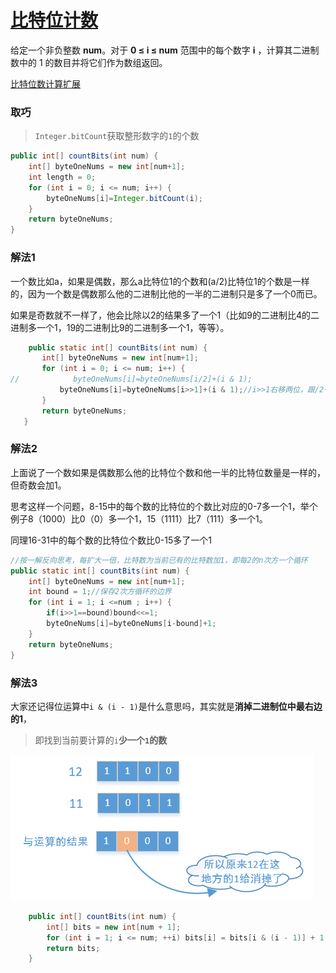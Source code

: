 # [比特位计数](https://leetcode-cn.com/problems/counting-bits/)

给定一个非负整数 **num**。对于 **0 ≤ i ≤ num** 范围中的每个数字 **i** ，计算其二进制数中的 1 的数目并将它们作为数组返回。

[比特位数计算扩展](https://mp.weixin.qq.com/s?__biz=MzU0ODMyNDk0Mw==&mid=2247486495&idx=1&sn=840f5d87a7ed767bdc27b5c97e36bd7e&chksm=fb419f3fcc3616298fafdee1da0baca258be010d2f9827a3afa7ca51a1a0535006bfd89917fb&token=1817572997&lang=zh_CN#rd)

### 取巧

> `Integer.bitCount`获取整形数字的`1`的个数

```java
public int[] countBits(int num) {
    int[] byteOneNums = new int[num+1];
    int length = 0;
    for (int i = 0; i <= num; i++) {
        byteOneNums[i]=Integer.bitCount(i);
    }
    return byteOneNums;
}
```

### 解法1

一个数比如a，如果是偶数，那么a比特位1的个数和(a/2)比特位1的个数是一样的，因为一个数是偶数那么他的二进制比他的一半的二进制只是多了一个0而已。

如果是奇数就不一样了，他会比除以2的结果多了一个1（比如9的二进制比4的二进制多一个1，19的二进制比9的二进制多一个1，等等）。



 ```java
     public static int[] countBits(int num) {
        int[] byteOneNums = new int[num+1];
        for (int i = 0; i <= num; i++) {
//            byteOneNums[i]=byteOneNums[i/2]+(i & 1);
            byteOneNums[i]=byteOneNums[i>>1]+(i & 1);//i>>1右移两位，跟/2一个效果
        }
        return byteOneNums;
    }
 ```



### 解法2

上面说了一个数如果是偶数那么他的比特位个数和他一半的比特位数量是一样的，但奇数会加1。

思考这样一个问题，8-15中的每个数的比特位的个数比对应的0-7多一个1，举个例子8（1000）比0（0）多一个1，15（1111）比7（111）多一个1。

同理16-31中的每个数的比特位个数比0-15多了一个1

```java
//按一解反向思考，每扩大一倍，比特数为当前已有的比特数加1，即每2的n次方一个循环
public static int[] countBits(int num) {
    int[] byteOneNums = new int[num+1];
    int bound = 1;//保存2次方循环的边界
    for (int i = 1; i <=num ; i++) {
        if(i>>1==bound)bound<<=1;
        byteOneNums[i]=byteOneNums[i-bound]+1;
    }
    return byteOneNums;
}
```

### 解法3

大家还记得位运算中`i & (i - 1)`是什么意思吗，其实就是**消掉二进制位中最右边的1**，

> 即找到当前要计算的`i`**少一个`1`的数**

![image.png](16%E6%AF%94%E7%89%B9%E4%BD%8D%E8%AE%A1%E7%AE%97.assets/1614735024-TCFgvq-image.png)

```java
	public int[] countBits(int num) {
        int[] bits = new int[num + 1];
        for (int i = 1; i <= num; ++i) bits[i] = bits[i & (i - 1)] + 1;
        return bits;
    }

```


